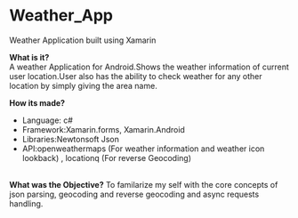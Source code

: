 # Weather_App
Weather Application built using Xamarin

<B>What is it?</B><BR>
A weather Application for Android.Shows the weather information of current user location.User also has the ability to check weather for any other location by simply giving the area name.

<B>How its made?</B><BR>
<UL>
  <LI>Language: c#</LI>
  <LI>Framework:Xamarin.forms, Xamarin.Android</LI>
  <LI>Libraries:Newtonsoft Json</LI>
<LI>API:openweathermaps (For weather information and weather icon lookback) , locationq (For reverse Geocoding)</LI>
  </UL><BR>
  <B> What was the Objective?</b>
  To familarize my self with the core concepts of json parsing, geocoding and reverse geocoding and async requests handling.
 
